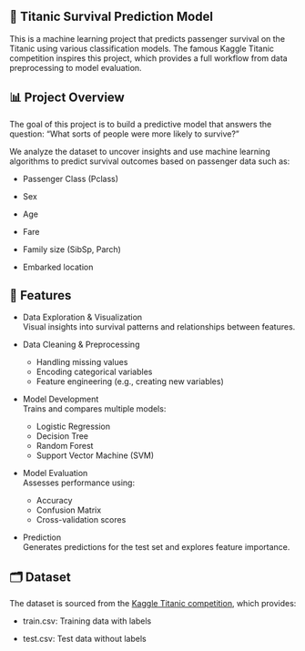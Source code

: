 ## 🚢 Titanic Survival Prediction Model
This is a machine learning project that predicts passenger survival on the Titanic using various classification models. The famous Kaggle Titanic competition inspires this project, which provides a full workflow from data preprocessing to model evaluation.

## 📊 Project Overview
The goal of this project is to build a predictive model that answers the question:
“What sorts of people were more likely to survive?”

We analyze the dataset to uncover insights and use machine learning algorithms to predict survival outcomes based on passenger data such as:

- Passenger Class (Pclass)

- Sex

- Age

- Fare

- Family size (SibSp, Parch)

- Embarked location

## 🚀 Features
- Data Exploration & Visualization  
Visual insights into survival patterns and relationships between features.

- Data Cleaning & Preprocessing
  - Handling missing values
  - Encoding categorical variables
  - Feature engineering (e.g., creating new variables)

- Model Development  
Trains and compares multiple models:

  - Logistic Regression
  - Decision Tree
  - Random Forest
  - Support Vector Machine (SVM)

- Model Evaluation  
Assesses performance using:

  - Accuracy
  - Confusion Matrix
  - Cross-validation scores

- Prediction  
Generates predictions for the test set and explores feature importance.


## 🗂 Dataset
The dataset is sourced from the [Kaggle Titanic competition](https://www.kaggle.com/c/titanic), which provides:

- train.csv: Training data with labels

- test.csv: Test data without labels
